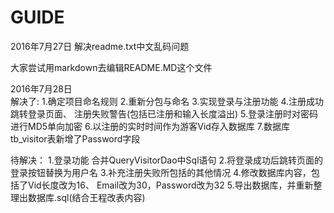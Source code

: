﻿# GUIDE

2016年7月27日	解决readme.txt中文乱码问题

大家尝试用markdown去编辑README.MD这个文件 


2016年7月28日   
解决了:
1.确定项目命名规则
2.重新分包与命名
3.实现登录与注册功能
4.注册成功跳转登录页面、
  注册失败警告(包括已注册和输入长度溢出)
5.登录注册时对密码进行MD5单向加密
6.以注册的实时时间作为游客Vid存入数据库
7.数据库tb_visitor表新增了Password字段

待解决：
1.登录功能 合并QueryVisitorDao中Sql语句
2.将登录成功后跳转页面的登录按钮替换为用户名
3.补充注册失败所包括的其他情况
4.修改数据库内容，包括了Vid长度改为16、
  Email改为30，Password改为32
5.导出数据库，并重新整理出数据库.sql(结合王程改表内容)

